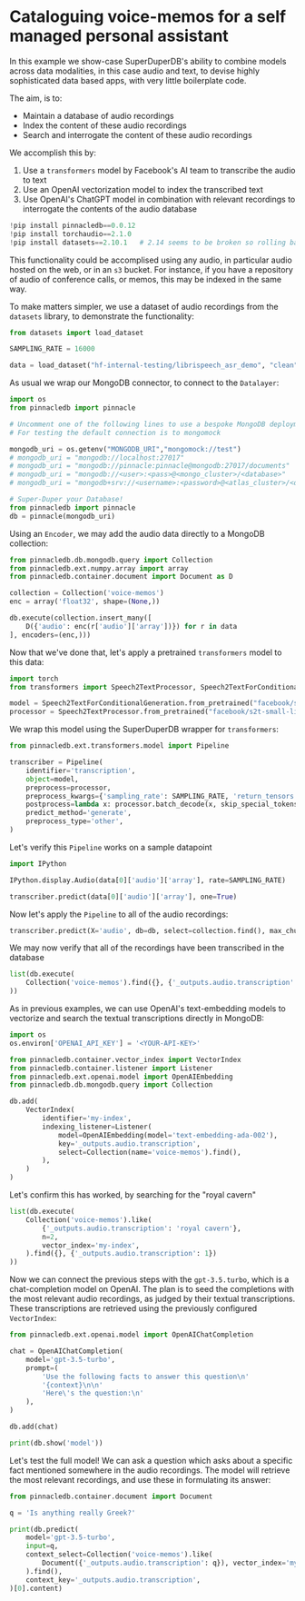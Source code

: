 # Cataloguing voice-memos for a self managed personal assistant

In this example we show-case SuperDuperDB's ability to combine models across data modalities, 
in this case audio and text, to devise highly sophisticated data based apps, with very little 
boilerplate code.

The aim, is to:

- Maintain a database of audio recordings
- Index the content of these audio recordings
- Search and interrogate the content of these audio recordings

We accomplish this by:

1. Use a `transformers` model by Facebook's AI team to transcribe the audio to text
2. Use an OpenAI vectorization model to index the transcribed text
3. Use OpenAI's ChatGPT model in combination with relevant recordings to interrogate the contents
  of the audio database


```python
!pip install pinnacledb==0.0.12
!pip install torchaudio==2.1.0
!pip install datasets==2.10.1   # 2.14 seems to be broken so rolling back version
```

This functionality could be accomplised using any audio, in particular audio 
hosted on the web, or in an `s3` bucket. For instance, if you have a repository
of audio of conference calls, or memos, this may be indexed in the same way.

To make matters simpler, we use a dataset of audio recordings from the `datasets` library, to demonstrate the 
functionality:


```python
from datasets import load_dataset

SAMPLING_RATE = 16000

data = load_dataset("hf-internal-testing/librispeech_asr_demo", "clean", split="validation")
```

As usual we wrap our MongoDB connector, to connect to the `Datalayer`:


```python
import os
from pinnacledb import pinnacle

# Uncomment one of the following lines to use a bespoke MongoDB deployment
# For testing the default connection is to mongomock

mongodb_uri = os.getenv("MONGODB_URI","mongomock://test")
# mongodb_uri = "mongodb://localhost:27017"
# mongodb_uri = "mongodb://pinnacle:pinnacle@mongodb:27017/documents"
# mongodb_uri = "mongodb://<user>:<pass>@<mongo_cluster>/<database>"
# mongodb_uri = "mongodb+srv://<username>:<password>@<atlas_cluster>/<database>"

# Super-Duper your Database!
from pinnacledb import pinnacle
db = pinnacle(mongodb_uri)
```

Using an `Encoder`, we may add the audio data directly to a MongoDB collection:


```python
from pinnacledb.db.mongodb.query import Collection
from pinnacledb.ext.numpy.array import array
from pinnacledb.container.document import Document as D

collection = Collection('voice-memos')
enc = array('float32', shape=(None,))

db.execute(collection.insert_many([
    D({'audio': enc(r['audio']['array'])}) for r in data
], encoders=(enc,)))
```

Now that we've done that, let's apply a pretrained `transformers` model to this data:


```python
import torch
from transformers import Speech2TextProcessor, Speech2TextForConditionalGeneration

model = Speech2TextForConditionalGeneration.from_pretrained("facebook/s2t-small-librispeech-asr")
processor = Speech2TextProcessor.from_pretrained("facebook/s2t-small-librispeech-asr")
```

We wrap this model using the SuperDuperDB wrapper for `transformers`:


```python
from pinnacledb.ext.transformers.model import Pipeline

transcriber = Pipeline(
    identifier='transcription',
    object=model,
    preprocess=processor,
    preprocess_kwargs={'sampling_rate': SAMPLING_RATE, 'return_tensors': 'pt', 'padding': True},
    postprocess=lambda x: processor.batch_decode(x, skip_special_tokens=True),
    predict_method='generate',
    preprocess_type='other',
)
```

Let's verify this `Pipeline` works on a sample datapoint


```python
import IPython

IPython.display.Audio(data[0]['audio']['array'], rate=SAMPLING_RATE)
```


```python
transcriber.predict(data[0]['audio']['array'], one=True)
```

Now let's apply the `Pipeline` to all of the audio recordings:


```python
transcriber.predict(X='audio', db=db, select=collection.find(), max_chunk_size=10)
```

We may now verify that all of the recordings have been transcribed in the database


```python
list(db.execute(
    Collection('voice-memos').find({}, {'_outputs.audio.transcription': 1})
))
```

As in previous examples, we can use OpenAI's text-embedding models to vectorize and search the 
textual transcriptions directly in MongoDB:


```python
import os
os.environ['OPENAI_API_KEY'] = '<YOUR-API-KEY>'
```


```python
from pinnacledb.container.vector_index import VectorIndex
from pinnacledb.container.listener import Listener
from pinnacledb.ext.openai.model import OpenAIEmbedding
from pinnacledb.db.mongodb.query import Collection

db.add(
    VectorIndex(
        identifier='my-index',
        indexing_listener=Listener(
            model=OpenAIEmbedding(model='text-embedding-ada-002'),
            key='_outputs.audio.transcription',
            select=Collection(name='voice-memos').find(),
        ),
    )
)
```

Let's confirm this has worked, by searching for the "royal cavern"


```python
list(db.execute(
    Collection('voice-memos').like(
        {'_outputs.audio.transcription': 'royal cavern'},
        n=2,
        vector_index='my-index',
    ).find({}, {'_outputs.audio.transcription': 1})
))
```

Now we can connect the previous steps with the `gpt-3.5.turbo`, which is a chat-completion 
model on OpenAI. The plan is to seed the completions with the most relevant audio recordings, 
as judged by their textual transcriptions. These transcriptions are retrieved using 
the previously configured `VectorIndex`:


```python
from pinnacledb.ext.openai.model import OpenAIChatCompletion

chat = OpenAIChatCompletion(
    model='gpt-3.5-turbo',
    prompt=(
        'Use the following facts to answer this question\n'
        '{context}\n\n'
        'Here\'s the question:\n'
    ),
)

db.add(chat)

print(db.show('model'))
```

Let's test the full model! We can ask a question which asks about a specific fact 
mentioned somewhere in the audio recordings. The model will retrieve the most relevant
recordings, and use these in formulating its answer:


```python
from pinnacledb.container.document import Document

q = 'Is anything really Greek?'

print(db.predict(
    model='gpt-3.5-turbo',
    input=q,
    context_select=Collection('voice-memos').like(
        Document({'_outputs.audio.transcription': q}), vector_index='my-index'
    ).find(),
    context_key='_outputs.audio.transcription',
)[0].content)
```
